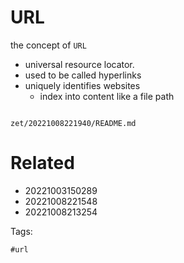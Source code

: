 # URL

the concept of `URL`
- universal resource locator.
- used to be called hyperlinks
- uniquely identifies websites
  - index into content like a file path

```
```

` zet/20221008221940/README.md `

# Related

- 20221003150289
- 20221008221548
- 20221008213254

Tags:

    #url
